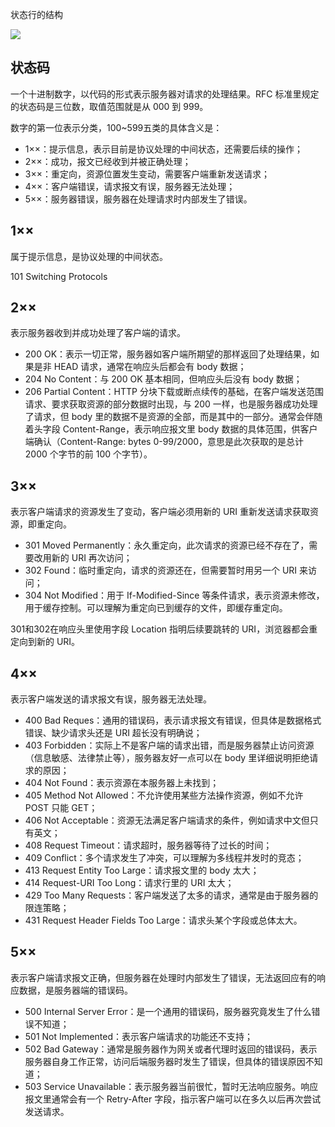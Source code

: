 状态行的结构

![](/images/1651892911329-aa125531-5b5b-4d76-9bf7-3afb37c63519.png)

## 状态码
一个十进制数字，以代码的形式表示服务器对请求的处理结果。RFC 标准里规定的状态码是三位数，取值范围就是从 000 到 999。



数字的第一位表示分类，100~599五类的具体含义是：

+ 1××：提示信息，表示目前是协议处理的中间状态，还需要后续的操作；
+ 2××：成功，报文已经收到并被正确处理；
+ 3××：重定向，资源位置发生变动，需要客户端重新发送请求；
+ 4××：客户端错误，请求报文有误，服务器无法处理；
+ 5××：服务器错误，服务器在处理请求时内部发生了错误。

## 1××
属于提示信息，是协议处理的中间状态。

101 Switching Protocols

## 2××
表示服务器收到并成功处理了客户端的请求。

+ 200 OK：表示一切正常，服务器如客户端所期望的那样返回了处理结果，如果是非 HEAD 请求，通常在响应头后都会有 body 数据；
+ 204 No Content：与 200 OK 基本相同，但响应头后没有 body 数据；
+ 206 Partial Content：HTTP 分块下载或断点续传的基础，在客户端发送范围请求、要求获取资源的部分数据时出现，与 200 一样，也是服务器成功处理了请求，但 body 里的数据不是资源的全部，而是其中的一部分。通常会伴随着头字段 Content-Range，表示响应报文里 body 数据的具体范围，供客户端确认（Content-Range: bytes 0-99/2000，意思是此次获取的是总计 2000 个字节的前 100 个字节）。

## 3××
表示客户端请求的资源发生了变动，客户端必须用新的 URI 重新发送请求获取资源，即重定向。

+ 301 Moved Permanently：永久重定向，此次请求的资源已经不存在了，需要改用新的 URI 再次访问；
+ 302 Found：临时重定向，请求的资源还在，但需要暂时用另一个 URI 来访问；
+ 304 Not Modified：用于 If-Modified-Since 等条件请求，表示资源未修改，用于缓存控制。可以理解为重定向已到缓存的文件，即缓存重定向。

301和302在响应头里使用字段 Location 指明后续要跳转的 URI，浏览器都会重定向到新的 URI。

## 4××
表示客户端发送的请求报文有误，服务器无法处理。

+ 400 Bad Reques：通用的错误码，表示请求报文有错误，但具体是数据格式错误、缺少请求头还是 URI 超长没有明确说；
+ 403 Forbidden：实际上不是客户端的请求出错，而是服务器禁止访问资源（信息敏感、法律禁止等），服务器友好一点可以在 body 里详细说明拒绝请求的原因；
+ 404 Not Found：表示资源在本服务器上未找到；
+ 405 Method Not Allowed：不允许使用某些方法操作资源，例如不允许 POST 只能 GET；
+ 406 Not Acceptable：资源无法满足客户端请求的条件，例如请求中文但只有英文；
+ 408 Request Timeout：请求超时，服务器等待了过长的时间；
+ 409 Conflict：多个请求发生了冲突，可以理解为多线程并发时的竞态；
+ 413 Request Entity Too Large：请求报文里的 body 太大；
+ 414 Request-URI Too Long：请求行里的 URI 太大；
+ 429 Too Many Requests：客户端发送了太多的请求，通常是由于服务器的限连策略；
+ 431 Request Header Fields Too Large：请求头某个字段或总体太大。

## 5××
表示客户端请求报文正确，但服务器在处理时内部发生了错误，无法返回应有的响应数据，是服务器端的错误码。

+ 500 Internal Server Error：是一个通用的错误码，服务器究竟发生了什么错误不知道；
+ 501 Not Implemented：表示客户端请求的功能还不支持；
+ 502 Bad Gateway：通常是服务器作为网关或者代理时返回的错误码，表示服务器自身工作正常，访问后端服务器时发生了错误，但具体的错误原因不知道；
+ 503 Service Unavailable：表示服务器当前很忙，暂时无法响应服务。响应报文里通常会有一个 Retry-After 字段，指示客户端可以在多久以后再次尝试发送请求。

